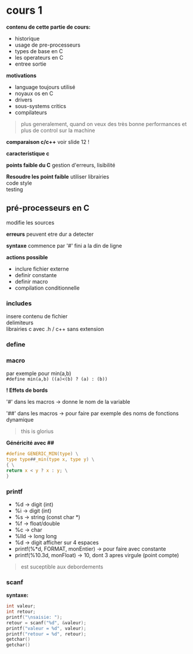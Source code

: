 # cours 1

__contenu de cette partie de cours:__ 
* historique
* usage de pre-processeurs
* types de base en C
* les operateurs en C
* entree sortie

__motivations__

* language toujours utilisé
* noyaux os en C
* drivers
* sous-systems critics
* compilateurs

> plus generalement, quand on veux des très bonne performances et plus de control sur la machine

__comparaison c/c++__
voir slide 12 !

__caracteristique c__

__points faible du C__
gestion d'erreurs, lisibilité

__Resoudre les point faible__
utiliser librairies  
code style  
testing  

## pré-processeurs en C
modifie les sources  

__erreurs__
peuvent  etre dur a detecter

__syntaxe__
commence par '#'
fini a la din de ligne

__actions possible__
* inclure fichier externe
* definir constante
* definir macro
* compilation conditionnelle

### includes
insere contenu de fichier  
delimiteurs  
librairies c avec .h / c++ sans extension

### define

### macro
par exemple pour min(a,b)  
`#define min(a,b) ((a)<(b) ? (a) : (b))`

__! Effets de bords__

'#' dans les macros -> donne le nom de la variable

'##' dans les macros -> pour faire par exemple des noms de fonctions dynamique
> this is glorius 

__Généricité avec ##__

```c
#define GENERIC_MIN(type) \
type type##_min(type x, type y) \
{ \
return x < y ? x : y; \
}
```

### printf

* %d -> digit (int)
* %i -> digit (int)
* %s -> string (const char \*)
* %f -> float/double
* %c -> char
* %lld -> long long
* %<espacement>d -> digit afficher sur 4 espaces
* printf(%\*d, FORMAT, monEntier)  -> pour faire avec constante
* printf(%10.3d, monFloat) -> 10, dont 3 apres virgule (point compte)

> est suceptible aux debordements

### scanf

__syntaxe:__
```c
int valeur;
int retour;
printf("\nsaisie: ");
retour = scanf("%d", &valeur);
printf("valeur = %d", valeur);
printf("retour = %d", retour);
getchar()
getchar()
```





